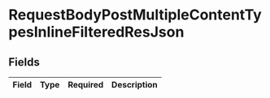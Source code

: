 # RequestBodyPostMultipleContentTypesInlineFilteredResJson


## Fields

| Field       | Type        | Required    | Description |
| ----------- | ----------- | ----------- | ----------- |